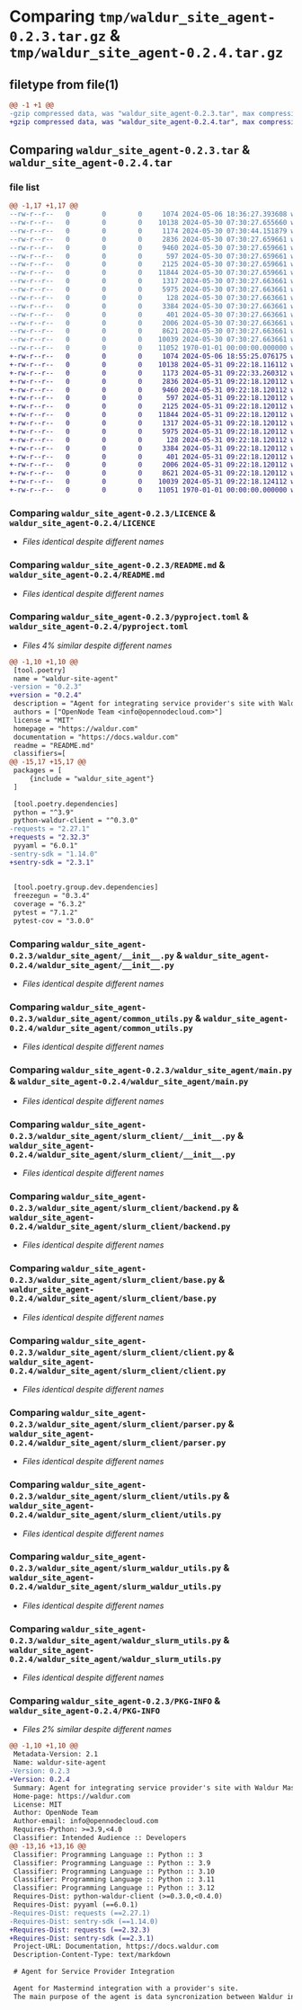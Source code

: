 # Comparing `tmp/waldur_site_agent-0.2.3.tar.gz` & `tmp/waldur_site_agent-0.2.4.tar.gz`

## filetype from file(1)

```diff
@@ -1 +1 @@
-gzip compressed data, was "waldur_site_agent-0.2.3.tar", max compression
+gzip compressed data, was "waldur_site_agent-0.2.4.tar", max compression
```

## Comparing `waldur_site_agent-0.2.3.tar` & `waldur_site_agent-0.2.4.tar`

### file list

```diff
@@ -1,17 +1,17 @@
--rw-r--r--   0        0        0     1074 2024-05-06 18:36:27.393608 waldur_site_agent-0.2.3/LICENCE
--rw-r--r--   0        0        0    10138 2024-05-30 07:30:27.655660 waldur_site_agent-0.2.3/README.md
--rw-r--r--   0        0        0     1174 2024-05-30 07:30:44.151879 waldur_site_agent-0.2.3/pyproject.toml
--rw-r--r--   0        0        0     2836 2024-05-30 07:30:27.659661 waldur_site_agent-0.2.3/waldur_site_agent/__init__.py
--rw-r--r--   0        0        0     9460 2024-05-30 07:30:27.659661 waldur_site_agent-0.2.3/waldur_site_agent/common_utils.py
--rw-r--r--   0        0        0      597 2024-05-30 07:30:27.659661 waldur_site_agent-0.2.3/waldur_site_agent/main.py
--rw-r--r--   0        0        0     2125 2024-05-30 07:30:27.659661 waldur_site_agent-0.2.3/waldur_site_agent/slurm_client/__init__.py
--rw-r--r--   0        0        0    11844 2024-05-30 07:30:27.659661 waldur_site_agent-0.2.3/waldur_site_agent/slurm_client/backend.py
--rw-r--r--   0        0        0     1317 2024-05-30 07:30:27.663661 waldur_site_agent-0.2.3/waldur_site_agent/slurm_client/base.py
--rw-r--r--   0        0        0     5975 2024-05-30 07:30:27.663661 waldur_site_agent-0.2.3/waldur_site_agent/slurm_client/client.py
--rw-r--r--   0        0        0      128 2024-05-30 07:30:27.663661 waldur_site_agent-0.2.3/waldur_site_agent/slurm_client/exceptions.py
--rw-r--r--   0        0        0     3384 2024-05-30 07:30:27.663661 waldur_site_agent-0.2.3/waldur_site_agent/slurm_client/parser.py
--rw-r--r--   0        0        0      401 2024-05-30 07:30:27.663661 waldur_site_agent-0.2.3/waldur_site_agent/slurm_client/structures.py
--rw-r--r--   0        0        0     2006 2024-05-30 07:30:27.663661 waldur_site_agent-0.2.3/waldur_site_agent/slurm_client/utils.py
--rw-r--r--   0        0        0     8621 2024-05-30 07:30:27.663661 waldur_site_agent-0.2.3/waldur_site_agent/slurm_waldur_utils.py
--rw-r--r--   0        0        0    10039 2024-05-30 07:30:27.663661 waldur_site_agent-0.2.3/waldur_site_agent/waldur_slurm_utils.py
--rw-r--r--   0        0        0    11052 1970-01-01 00:00:00.000000 waldur_site_agent-0.2.3/PKG-INFO
+-rw-r--r--   0        0        0     1074 2024-05-06 18:55:25.076175 waldur_site_agent-0.2.4/LICENCE
+-rw-r--r--   0        0        0    10138 2024-05-31 09:22:18.116112 waldur_site_agent-0.2.4/README.md
+-rw-r--r--   0        0        0     1173 2024-05-31 09:22:33.260312 waldur_site_agent-0.2.4/pyproject.toml
+-rw-r--r--   0        0        0     2836 2024-05-31 09:22:18.120112 waldur_site_agent-0.2.4/waldur_site_agent/__init__.py
+-rw-r--r--   0        0        0     9460 2024-05-31 09:22:18.120112 waldur_site_agent-0.2.4/waldur_site_agent/common_utils.py
+-rw-r--r--   0        0        0      597 2024-05-31 09:22:18.120112 waldur_site_agent-0.2.4/waldur_site_agent/main.py
+-rw-r--r--   0        0        0     2125 2024-05-31 09:22:18.120112 waldur_site_agent-0.2.4/waldur_site_agent/slurm_client/__init__.py
+-rw-r--r--   0        0        0    11844 2024-05-31 09:22:18.120112 waldur_site_agent-0.2.4/waldur_site_agent/slurm_client/backend.py
+-rw-r--r--   0        0        0     1317 2024-05-31 09:22:18.120112 waldur_site_agent-0.2.4/waldur_site_agent/slurm_client/base.py
+-rw-r--r--   0        0        0     5975 2024-05-31 09:22:18.120112 waldur_site_agent-0.2.4/waldur_site_agent/slurm_client/client.py
+-rw-r--r--   0        0        0      128 2024-05-31 09:22:18.120112 waldur_site_agent-0.2.4/waldur_site_agent/slurm_client/exceptions.py
+-rw-r--r--   0        0        0     3384 2024-05-31 09:22:18.120112 waldur_site_agent-0.2.4/waldur_site_agent/slurm_client/parser.py
+-rw-r--r--   0        0        0      401 2024-05-31 09:22:18.120112 waldur_site_agent-0.2.4/waldur_site_agent/slurm_client/structures.py
+-rw-r--r--   0        0        0     2006 2024-05-31 09:22:18.120112 waldur_site_agent-0.2.4/waldur_site_agent/slurm_client/utils.py
+-rw-r--r--   0        0        0     8621 2024-05-31 09:22:18.120112 waldur_site_agent-0.2.4/waldur_site_agent/slurm_waldur_utils.py
+-rw-r--r--   0        0        0    10039 2024-05-31 09:22:18.124112 waldur_site_agent-0.2.4/waldur_site_agent/waldur_slurm_utils.py
+-rw-r--r--   0        0        0    11051 1970-01-01 00:00:00.000000 waldur_site_agent-0.2.4/PKG-INFO
```

### Comparing `waldur_site_agent-0.2.3/LICENCE` & `waldur_site_agent-0.2.4/LICENCE`

 * *Files identical despite different names*

### Comparing `waldur_site_agent-0.2.3/README.md` & `waldur_site_agent-0.2.4/README.md`

 * *Files identical despite different names*

### Comparing `waldur_site_agent-0.2.3/pyproject.toml` & `waldur_site_agent-0.2.4/pyproject.toml`

 * *Files 4% similar despite different names*

```diff
@@ -1,10 +1,10 @@
 [tool.poetry]
 name = "waldur-site-agent"
-version = "0.2.3"
+version = "0.2.4"
 description = "Agent for integrating service provider's site with Waldur Mastermind."
 authors = ["OpenNode Team <info@opennodecloud.com>"]
 license = "MIT"
 homepage = "https://waldur.com"
 documentation = "https://docs.waldur.com"
 readme = "README.md"
 classifiers=[
@@ -15,17 +15,17 @@
 packages = [
     {include = "waldur_site_agent"}
 ]
 
 [tool.poetry.dependencies]
 python = "^3.9"
 python-waldur-client = "^0.3.0"
-requests = "2.27.1"
+requests = "2.32.3"
 pyyaml = "6.0.1"
-sentry-sdk = "1.14.0"
+sentry-sdk = "2.3.1"
 
 
 [tool.poetry.group.dev.dependencies]
 freezegun = "0.3.4"
 coverage = "6.3.2"
 pytest = "7.1.2"
 pytest-cov = "3.0.0"
```

### Comparing `waldur_site_agent-0.2.3/waldur_site_agent/__init__.py` & `waldur_site_agent-0.2.4/waldur_site_agent/__init__.py`

 * *Files identical despite different names*

### Comparing `waldur_site_agent-0.2.3/waldur_site_agent/common_utils.py` & `waldur_site_agent-0.2.4/waldur_site_agent/common_utils.py`

 * *Files identical despite different names*

### Comparing `waldur_site_agent-0.2.3/waldur_site_agent/main.py` & `waldur_site_agent-0.2.4/waldur_site_agent/main.py`

 * *Files identical despite different names*

### Comparing `waldur_site_agent-0.2.3/waldur_site_agent/slurm_client/__init__.py` & `waldur_site_agent-0.2.4/waldur_site_agent/slurm_client/__init__.py`

 * *Files identical despite different names*

### Comparing `waldur_site_agent-0.2.3/waldur_site_agent/slurm_client/backend.py` & `waldur_site_agent-0.2.4/waldur_site_agent/slurm_client/backend.py`

 * *Files identical despite different names*

### Comparing `waldur_site_agent-0.2.3/waldur_site_agent/slurm_client/base.py` & `waldur_site_agent-0.2.4/waldur_site_agent/slurm_client/base.py`

 * *Files identical despite different names*

### Comparing `waldur_site_agent-0.2.3/waldur_site_agent/slurm_client/client.py` & `waldur_site_agent-0.2.4/waldur_site_agent/slurm_client/client.py`

 * *Files identical despite different names*

### Comparing `waldur_site_agent-0.2.3/waldur_site_agent/slurm_client/parser.py` & `waldur_site_agent-0.2.4/waldur_site_agent/slurm_client/parser.py`

 * *Files identical despite different names*

### Comparing `waldur_site_agent-0.2.3/waldur_site_agent/slurm_client/utils.py` & `waldur_site_agent-0.2.4/waldur_site_agent/slurm_client/utils.py`

 * *Files identical despite different names*

### Comparing `waldur_site_agent-0.2.3/waldur_site_agent/slurm_waldur_utils.py` & `waldur_site_agent-0.2.4/waldur_site_agent/slurm_waldur_utils.py`

 * *Files identical despite different names*

### Comparing `waldur_site_agent-0.2.3/waldur_site_agent/waldur_slurm_utils.py` & `waldur_site_agent-0.2.4/waldur_site_agent/waldur_slurm_utils.py`

 * *Files identical despite different names*

### Comparing `waldur_site_agent-0.2.3/PKG-INFO` & `waldur_site_agent-0.2.4/PKG-INFO`

 * *Files 2% similar despite different names*

```diff
@@ -1,10 +1,10 @@
 Metadata-Version: 2.1
 Name: waldur-site-agent
-Version: 0.2.3
+Version: 0.2.4
 Summary: Agent for integrating service provider's site with Waldur Mastermind.
 Home-page: https://waldur.com
 License: MIT
 Author: OpenNode Team
 Author-email: info@opennodecloud.com
 Requires-Python: >=3.9,<4.0
 Classifier: Intended Audience :: Developers
@@ -13,16 +13,16 @@
 Classifier: Programming Language :: Python :: 3
 Classifier: Programming Language :: Python :: 3.9
 Classifier: Programming Language :: Python :: 3.10
 Classifier: Programming Language :: Python :: 3.11
 Classifier: Programming Language :: Python :: 3.12
 Requires-Dist: python-waldur-client (>=0.3.0,<0.4.0)
 Requires-Dist: pyyaml (==6.0.1)
-Requires-Dist: requests (==2.27.1)
-Requires-Dist: sentry-sdk (==1.14.0)
+Requires-Dist: requests (==2.32.3)
+Requires-Dist: sentry-sdk (==2.3.1)
 Project-URL: Documentation, https://docs.waldur.com
 Description-Content-Type: text/markdown
 
 # Agent for Service Provider Integration
 
 Agent for Mastermind integration with a provider's site.
 The main purpose of the agent is data syncronization between Waldur instance and an application (for example SLURM or MOAB cluster).
```

